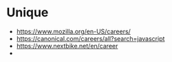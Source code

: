 # Unique

- https://www.mozilla.org/en-US/careers/
- https://canonical.com/careers/all?search=javascript
- https://www.nextbike.net/en/career
- 
